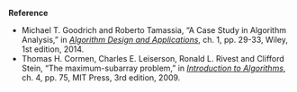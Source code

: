 **Reference**

- Michael T. Goodrich and Roberto Tamassia, “A Case Study in Algorithm Analysis,” in *[Algorithm Design and Applications](http://www.amazon.com/Algorithm-Design-Applications-Michael-Goodrich/dp/1118335910)*, ch. 1, pp. 29-33, Wiley, 1st edition, 2014.
- Thomas H. Cormen, Charles E. Leiserson, Ronald L. Rivest and Clifford Stein, “The maximum-subarray problem,” in *[Introduction to Algorithms](http://www.amazon.com/Introduction-Algorithms-3rd-Edition-Press/dp/0262033844)*, ch. 4, pp. 75, MIT Press, 3rd edition, 2009.
